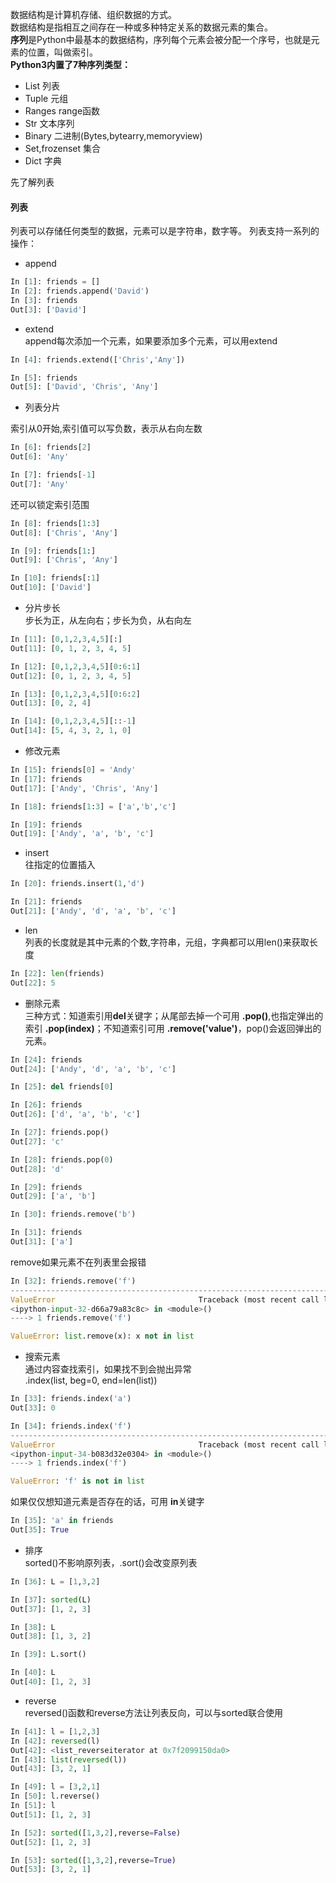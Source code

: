 数据结构是计算机存储、组织数据的方式。  
数据结构是指相互之间存在一种或多种特定关系的数据元素的集合。  
**序列**是Python中最基本的数据结构，序列每个元素会被分配一个序号，也就是元素的位置，叫做索引。  
**Python3内置了7种序列类型：**
- List 列表
- Tuple 元组
- Ranges range函数
- Str 文本序列
- Binary 二进制(Bytes,bytearry,memoryview)
- Set,frozenset 集合
- Dict 字典

先了解列表
#### 列表
列表可以存储任何类型的数据，元素可以是字符串，数字等。
列表支持一系列的操作：
- append
```python
In [1]: friends = []
In [2]: friends.append('David')
In [3]: friends
Out[3]: ['David']
```
- extend  
append每次添加一个元素，如果要添加多个元素，可以用extend
```python
In [4]: friends.extend(['Chris','Any'])

In [5]: friends
Out[5]: ['David', 'Chris', 'Any']
```
- 列表分片  

索引从0开始,索引值可以写负数，表示从右向左数
```python
In [6]: friends[2]
Out[6]: 'Any'

In [7]: friends[-1]
Out[7]: 'Any'
```
还可以锁定索引范围
```python
In [8]: friends[1:3]
Out[8]: ['Chris', 'Any']

In [9]: friends[1:]
Out[9]: ['Chris', 'Any']

In [10]: friends[:1]
Out[10]: ['David']
```
- 分片步长  
步长为正，从左向右；步长为负，从右向左  
```python
In [11]: [0,1,2,3,4,5][:]
Out[11]: [0, 1, 2, 3, 4, 5]

In [12]: [0,1,2,3,4,5][0:6:1]
Out[12]: [0, 1, 2, 3, 4, 5]

In [13]: [0,1,2,3,4,5][0:6:2]
Out[13]: [0, 2, 4]

In [14]: [0,1,2,3,4,5][::-1]
Out[14]: [5, 4, 3, 2, 1, 0]
```
- 修改元素  
```python
In [15]: friends[0] = 'Andy'
In [17]: friends
Out[17]: ['Andy', 'Chris', 'Any']

In [18]: friends[1:3] = ['a','b','c']

In [19]: friends
Out[19]: ['Andy', 'a', 'b', 'c']
```
- insert  
往指定的位置插入
```python
In [20]: friends.insert(1,'d')

In [21]: friends
Out[21]: ['Andy', 'd', 'a', 'b', 'c']
```
- len  
列表的长度就是其中元素的个数,字符串，元组，字典都可以用len()来获取长度
```python
In [22]: len(friends)
Out[22]: 5
```
- 删除元素  
三种方式：知道索引用**del**关键字；从尾部去掉一个可用 **.pop()**,也指定弹出的索引 **.pop(index)**；不知道索引可用 **.remove('value')**，pop()会返回弹出的元素。
```python
In [24]: friends
Out[24]: ['Andy', 'd', 'a', 'b', 'c']

In [25]: del friends[0]

In [26]: friends
Out[26]: ['d', 'a', 'b', 'c']

In [27]: friends.pop()
Out[27]: 'c'

In [28]: friends.pop(0)
Out[28]: 'd'

In [29]: friends
Out[29]: ['a', 'b']

In [30]: friends.remove('b')

In [31]: friends
Out[31]: ['a']
```
remove如果元素不在列表里会报错  
```python
In [32]: friends.remove('f')
---------------------------------------------------------------------------
ValueError                                Traceback (most recent call last)
<ipython-input-32-d66a79a83c8c> in <module>()
----> 1 friends.remove('f')

ValueError: list.remove(x): x not in list
```
- 搜索元素  
通过内容查找索引，如果找不到会抛出异常  
.index(list, beg=0, end=len(list))
```python
In [33]: friends.index('a')
Out[33]: 0

In [34]: friends.index('f')
---------------------------------------------------------------------------
ValueError                                Traceback (most recent call last)
<ipython-input-34-b083d32e0304> in <module>()
----> 1 friends.index('f')

ValueError: 'f' is not in list
```
如果仅仅想知道元素是否存在的话，可用 **in**关键字
```python
In [35]: 'a' in friends
Out[35]: True
```
- 排序  
sorted()不影响原列表，.sort()会改变原列表
```python
In [36]: L = [1,3,2]

In [37]: sorted(L)
Out[37]: [1, 2, 3]

In [38]: L
Out[38]: [1, 3, 2]

In [39]: L.sort()

In [40]: L
Out[40]: [1, 2, 3]
```
- reverse  
reversed()函数和reverse方法让列表反向，可以与sorted联合使用
```python
In [41]: l = [1,2,3]
In [42]: reversed(l)
Out[42]: <list_reverseiterator at 0x7f2099150da0>
In [43]: list(reversed(l))
Out[43]: [3, 2, 1]

In [49]: l = [3,2,1]
In [50]: l.reverse()
In [51]: l
Out[51]: [1, 2, 3]

In [52]: sorted([1,3,2],reverse=False)
Out[52]: [1, 2, 3]

In [53]: sorted([1,3,2],reverse=True)
Out[53]: [3, 2, 1]
```
